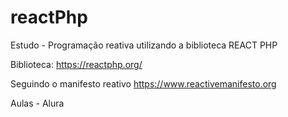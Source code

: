 # reactPhp
Estudo - Programação reativa utilizando a biblioteca REACT PHP

Biblioteca:
https://reactphp.org/

Seguindo o manifesto reativo 
https://www.reactivemanifesto.org


Aulas  - Alura
